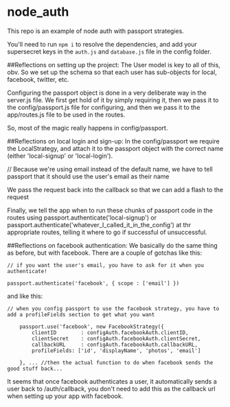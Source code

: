# node_auth
This repo is an example of node auth with passport strategies. 

You'll need to run ```npm i``` to resolve the dependencies, and add your supersecret keys in the ```auth.js``` and ```database.js``` file in the config folder.

##Reflections on setting up the project:
The User model is key to all of this, obv. So we set up the schema so that each user has sub-objects for local, facebook, twitter, etc.

Configuring the passport object is done in a very deliberate way in the server.js file. We first get hold of it by simply requiring it, then we pass it to the config/passport.js file for configuring, and then we pass it to the app/routes.js file to be used in the routes.

So, most of the magic really happens in config/passport.


##Reflections on local login and sign-up:
In the config/passport we require the LocalStrategy, and attach it to the passport object with the correct name (either 'local-signup' or 'local-login'). 

// Because we're using email instead of the default name, we have to tell passport that it should use the user's email as their name

We pass the request back into the callback so that we can add a flash to the request

Finally, we tell the app when to run these chunks of passport code in the routes using passport.authenticate('local-signup') or passport.authenticate('whatever_I_called_it_in_the_config') at thr appropriate routes, telling it where to go if successful of unsuccessful. 

##Reflections on facebook authentication:
We basically do the same thing as before, but with facebook. There are a couple of gotchas like this:

```
// if you want the user's email, you have to ask for it when you authenticate!

passport.authenticate('facebook', { scope : ['email'] })
```

and like this:
```
// when you config passport to use the facebook strategy, you have to add a profileFields section to get what you want

	passport.use('facebook', new FacebookStrategy({
		clientID        : configAuth.facebookAuth.clientID,
        clientSecret    : configAuth.facebookAuth.clientSecret,
        callbackURL     : configAuth.facebookAuth.callbackURL,
        profileFields: ['id', 'displayName', 'photos', 'email']

	}, ... //then the actual function to do when facebook sends the good stuff back... 
```


It seems that once facebook authenticates a user, it automatically sends a user back to /auth/callback, you don't need to add this as the callback url when setting up your app with facebook.




